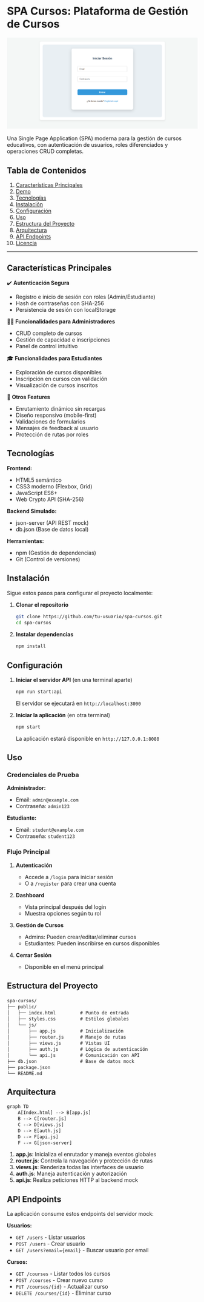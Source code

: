 # SPA Cursos: Plataforma de Gestión de Cursos

![alt text](/assets/image.png)

Una Single Page Application (SPA) moderna para la gestión de cursos educativos, con autenticación de usuarios, roles diferenciados y operaciones CRUD completas.

## Tabla de Contenidos

1. [Características Principales](#características-principales)
2. [Demo](#demo)
3. [Tecnologías](#tecnologías)
4. [Instalación](#instalación)
5. [Configuración](#configuración)
6. [Uso](#uso)
7. [Estructura del Proyecto](#estructura-del-proyecto)
8. [Arquitectura](#arquitectura)
9. [API Endpoints](#api-endpoints)
10. [Licencia](#licencia)

---

## Características Principales

✔️ **Autenticación Segura**  
- Registro e inicio de sesión con roles (Admin/Estudiante)
- Hash de contraseñas con SHA-256
- Persistencia de sesión con localStorage

👨‍💻 **Funcionalidades para Administradores**  
- CRUD completo de cursos
- Gestión de capacidad e inscripciones
- Panel de control intuitivo

🎓 **Funcionalidades para Estudiantes**  
- Exploración de cursos disponibles
- Inscripción en cursos con validación
- Visualización de cursos inscritos

🚀 **Otros Features**  
- Enrutamiento dinámico sin recargas
- Diseño responsivo (mobile-first)
- Validaciones de formularios
- Mensajes de feedback al usuario
- Protección de rutas por roles

## Tecnologías

**Frontend:**
- HTML5 semántico
- CSS3 moderno (Flexbox, Grid)
- JavaScript ES6+
- Web Crypto API (SHA-256)

**Backend Simulado:**
- json-server (API REST mock)
- db.json (Base de datos local)

**Herramientas:**
- npm (Gestión de dependencias)
- Git (Control de versiones)

## Instalación

Sigue estos pasos para configurar el proyecto localmente:

1. **Clonar el repositorio**
   ```bash
   git clone https://github.com/tu-usuario/spa-cursos.git
   cd spa-cursos
   ```

2. **Instalar dependencias**
   ```bash
   npm install
   ```

## Configuración

1. **Iniciar el servidor API** (en una terminal aparte)
   ```bash
   npm run start:api
   ```
   El servidor se ejecutará en `http://localhost:3000`

2. **Iniciar la aplicación** (en otra terminal)
   ```bash
   npm start
   ```
   La aplicación estará disponible en `http://127.0.0.1:8080`

## Uso

### Credenciales de Prueba

**Administrador:**
- Email: `admin@example.com`
- Contraseña: `admin123`

**Estudiante:**
- Email: `student@example.com`
- Contraseña: `student123`

### Flujo Principal

1. **Autenticación**
   - Accede a `/login` para iniciar sesión
   - O a `/register` para crear una cuenta

2. **Dashboard**
   - Vista principal después del login
   - Muestra opciones según tu rol

3. **Gestión de Cursos**
   - Admins: Pueden crear/editar/eliminar cursos
   - Estudiantes: Pueden inscribirse en cursos disponibles

4. **Cerrar Sesión**
   - Disponible en el menú principal

## Estructura del Proyecto

```
spa-cursos/
├── public/
│   ├── index.html         # Punto de entrada
│   ├── styles.css         # Estilos globales
│   └── js/
│       ├── app.js         # Inicialización
│       ├── router.js      # Manejo de rutas
│       ├── views.js       # Vistas UI
│       ├── auth.js        # Lógica de autenticación
│       └── api.js         # Comunicación con API
├── db.json                # Base de datos mock
├── package.json
└── README.md
```

## Arquitectura

```mermaid
graph TD
    A[Index.html] --> B[app.js]
    B --> C[router.js]
    C --> D[views.js]
    D --> E[auth.js]
    D --> F[api.js]
    F --> G[json-server]
```

1. **app.js**: Inicializa el enrutador y maneja eventos globales
2. **router.js**: Controla la navegación y protección de rutas
3. **views.js**: Renderiza todas las interfaces de usuario
4. **auth.js**: Maneja autenticación y autorización
5. **api.js**: Realiza peticiones HTTP al backend mock

## API Endpoints

La aplicación consume estos endpoints del servidor mock:

**Usuarios:**
- `GET /users` - Listar usuarios
- `POST /users` - Crear usuario
- `GET /users?email={email}` - Buscar usuario por email

**Cursos:**
- `GET /courses` - Listar todos los cursos
- `POST /courses` - Crear nuevo curso
- `PUT /courses/{id}` - Actualizar curso
- `DELETE /courses/{id}` - Eliminar curso